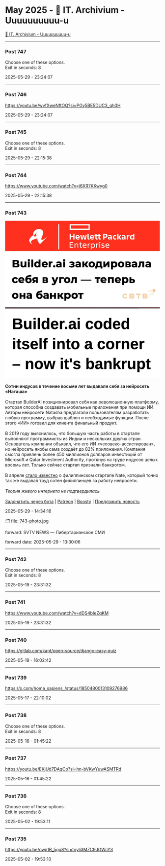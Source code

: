 # May 2025 - 🐊 IT. Archivium - Uuuuuuuuuu-u

[🐊 IT. Archivium - Uuuuuuuuuu-u](../../)



---

### Post 747




Choose one of these options. <br />Exit in seconds: 8


2025-05-29 - 23:24:07







---

### Post 746




<a href="https://youtu.be/wvfXweNftOQ?si=PGy5BE5DUC3_qh0H">https://youtu.be/wvfXweNftOQ?si=PGy5BE5DUC3_qh0H</a>


2025-05-29 - 23:24:07







---

### Post 745




Choose one of these options. <br />Exit in seconds: 8


2025-05-29 - 22:15:38







---

### Post 744




<a href="https://www.youtube.com/watch?v=i6XR7KKwyg0">https://www.youtube.com/watch?v=i6XR7KKwyg0</a>


2025-05-29 - 22:15:38







---

### Post 743

 
![743-photo.jpg](743-photo.jpg) 



<b>Сотни индусов в течение восьми лет выдавали себя за нейросеть «Наташа»</b><br /><br />Стартап BuilderAI позиционировал себя как революционную платформу, которая способна создавать мобильные приложения при помощи ИИ. Авторы нейросети Natasha предлагали пользователям разработать любую программу, выбрав шаблон и необходимые функции. После этого «ИИ» готовил для клиента финальный продукт.<br /><br />В 2019 году выяснилось, что большую часть работы в стартапе выполняют программисты из Индии и нескольких других стран. Основатель компании объявил, что его ИИ «человеко-ассистирован», но нейросеть якобы сама создаёт до 82% приложения. Компания смогла привлечь более 450 миллионов долларов инвестиций от Microsoft и Qatar Investment Authority, протянув на труде индусов целых восемь лет. Только сейчас стартап признали банкротом.<br /><br />В апреле <a href="https://t.me/svtvnews/69423">стало известно</a> о филиппинском стартапе Nate, который точно так же выдавал труд сотен филиппинцев за работу нейросети.<br /><br /><i>Теория живого интернета не подтвердилась</i><br /><br /><a href="https://t.me/svtvnews_bot">Задонатить через бота</a> | <a href="https://www.patreon.com/svtvnews">Patreon</a> | <a href="https://boosty.to/svtvnews">Boosty</a> | <a href="http://t.me/svtv_suggest_bot">Предложить новость</a>


2025-05-29 - 14:34:16


🗂 file: [743-photo.jpg](743-photo.jpg) 


 
forward: SVTV NEWS — Либертарианское СМИ 

forward date: 2025-05-29 - 13:30:06




---

### Post 742




Choose one of these options. <br />Exit in seconds: 8


2025-05-19 - 23:31:32







---

### Post 741




<a href="https://www.youtube.com/watch?v=dDS4bIeZqKM">https://www.youtube.com/watch?v=dDS4bIeZqKM</a>


2025-05-19 - 23:31:32







---

### Post 740




<a href="https://gitlab.com/kapt/open-source/django-easy-quiz">https://gitlab.com/kapt/open-source/django-easy-quiz</a>


2025-05-19 - 16:02:42







---

### Post 739




<a href="https://x.com/homa_sapiens_/status/1850480013109276986">https://x.com/homa_sapiens_/status/1850480013109276986</a>


2025-05-17 - 22:10:02







---

### Post 738




Choose one of these options. <br />Exit in seconds: 8


2025-05-16 - 01:45:22







---

### Post 737




<a href="https://youtu.be/EKjUd7DAqCo?si=hn-bVKwYuwASMTRd">https://youtu.be/EKjUd7DAqCo?si=hn-bVKwYuwASMTRd</a>


2025-05-16 - 01:45:22







---

### Post 736




Choose one of these options. <br />Exit in seconds: 8


2025-05-02 - 19:53:11







---

### Post 735




<a href="https://youtu.be/owjrIB_5go8?si=tnyli3MZC9JGWcY3">https://youtu.be/owjrIB_5go8?si=tnyli3MZC9JGWcY3</a>


2025-05-02 - 19:53:10





